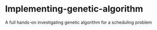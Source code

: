 # Implementing-genetic-algorithm
A full hands-on investigating genetic algorithm for a scheduling problem
